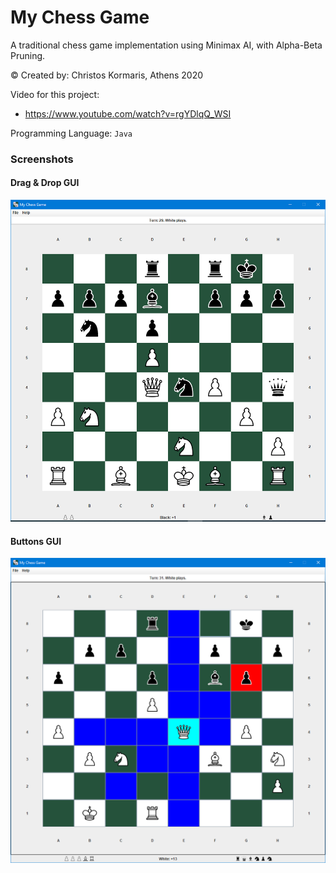 # My Chess Game #

A traditional chess game implementation using Minimax AI, with Alpha-Beta Pruning. 

© Created by: Christos Kormaris, Athens 2020

Video for this project:
- https://www.youtube.com/watch?v=rgYDlqQ_WSI

Programming Language: `Java`

### Screenshots

#### Drag & Drop GUI
![screenshot](/screenshots/drag-and-drop-gui.png)

#### Buttons GUI
![screenshot](/screenshots/buttons-gui.png)
